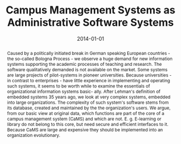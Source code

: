 ---
abstract: Caused by a politically initiated break in German speaking European countries
  - the so-called Bologna Process - we observe a huge demand for new information systems
  supporting the academic processes of teaching and research. The software qualitatively
  demanded is not available on the market. Some systems are large projects of pilot-systems
  in pioneer universities. Because universities - in contrast to enterprises - have
  little experience in implementing and operating such systems, it seems to be worth
  while to examine the essentials of organizational information systems basic- ally.
  After Lehman's definition of embedded systems 35 years ago, we look at very complex
  systems, embedded into large organizations. The complexity of such system's software
  stems from its database, created and maintained by the the organization's users.
  We argue, from our basic view at original data, which functions are part of the
  core of a campus management system (CaMS) and which are not. E. g. E-learning or
  library do not belong to this core, but need secure and efficient interfaces to
  it. Because CaMS are large and expensive they should be implemented into an organization
  evolutionary.
authors:
- Thorsten Spitta
- Thomas Grechenig
- Henning Brune
- Marco Carolla
- Stefan Strobl
date: '2014-01-01'
featured: false
links:
- name: Publik
  url: https://publik.tuwien.ac.at/showentry.php?ID=236953&lang=2
publication_types:
- '2'
publishDate: '2014-01-01'
title: Campus Management Systems as Administrative Software Systems
url_pdf: ''
---